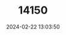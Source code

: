 ---
title: "14150"
category: "Myotis californicus"
draft: false
date: 2024-02-22 13:03:50
languages:
  English: ["California Myotis", "Californian Myotis"]
---